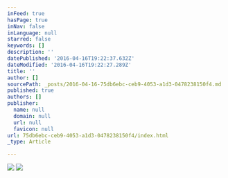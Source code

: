 ```yaml
---
inFeed: true
hasPage: true
inNav: false
inLanguage: null
starred: false
keywords: []
description: ''
datePublished: '2016-04-16T19:22:37.632Z'
dateModified: '2016-04-16T19:22:27.289Z'
title: ''
author: []
sourcePath: _posts/2016-04-16-75db6ebc-ceb9-4053-a1d3-0478238150f4.md
published: true
authors: []
publisher:
  name: null
  domain: null
  url: null
  favicon: null
url: 75db6ebc-ceb9-4053-a1d3-0478238150f4/index.html
_type: Article

---
```

![](https://the-grid-user-content.s3-us-west-2.amazonaws.com/779c3ad1-f00c-4b0e-9068-2077f3be18fa.jpg)
![](https://the-grid-user-content.s3-us-west-2.amazonaws.com/81fa924a-a3e2-41a7-807c-aeb22ce6a55b.jpg)